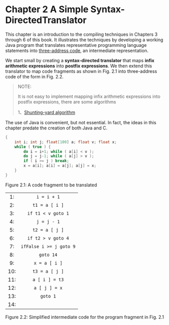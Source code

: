 # Chapter 2 A Simple Syntax-DirectedTranslator 

This chapter is an introduction to the compiling techniques in Chapters 3 through 6 of this book. It illustrates the techniques by developing a working Java program that translates representative programming language statements into [three-address code](https://en.wikipedia.org/wiki/Three-address_code), an intermediate representation. 

We start small by creating a **syntax-directed translator** that maps **infix arithmetic expressions** into **postfix expressions**. We then extend this translator to map code fragments as shown in Fig. 2.1 into three-address code of the form in Fig. 2.2.

> NOTE: 
>
> It is not easy to implement mapping infix arithmetic expressions into postfix expressions, there are some algorithms
>
> 1、[Shunting-yard algorithm](https://en.wikipedia.org/wiki/Shunting-yard_algorithm) 

The use of Java is convenient, but not essential. In fact, the ideas in this chapter predate the creation of both Java and C.


```java
{
    int i; int j; float[100] a; float v; float x;
    while ( true ) {
        do i = i+1; while ( a[i] < v );
        do j = j-1; while ( a[j] > v );
        if ( i >= j ) break;
        x = a[i]; a[i] = a[j]; a[j] = x;
    }
}
```


Figure 2.1: A code fragment to be translated

|      |                         |
| :--: | :---------------------: |
|  1:  |       `i = i + 1`       |
|  2:  |     `t1 = a [ i ]`      |
|  3:  |   `if t1 < v goto 1`    |
|  4:  |       `j = j - 1`       |
|  5:  |     `t2 = a [ j ]`      |
|  6:  |   `if t2 > v goto 4`    |
|  7:  | `ifFalse i >= j goto 9` |
|  8:  |        `goto 14`        |
|  9:  |      `x = a [ i ]`      |
| 10:  |     `t3 = a [ j ]`      |
| 11:  |     `a [ i ] = t3`      |
| 12:  |      `a [ j ] = x`      |
| 13:  |        `goto 1`         |
| 14:  |                         |

Figure 2.2: Simplified intermediate code for the program fragment in Fig. 2.1

